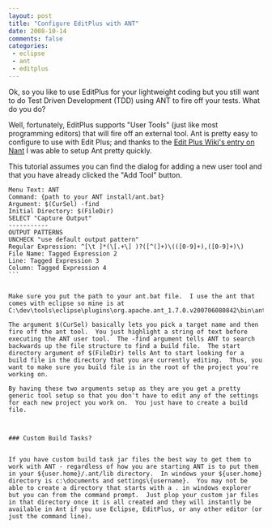 ```yaml
---
layout: post
title: "Configure EditPlus with ANT"
date: 2008-10-14
comments: false
categories:
 - eclipse
 - ant
 - editplus
---
```

Ok, so you like to use EditPlus for your lightweight coding but you still want
to do Test Driven Development (TDD) using ANT to fire off your tests. What do
you do?  
  
Well, fortunately, EditPlus supports "User Tools" (just like most programming
editors) that will fire off an external tool. Ant is pretty easy to configure
to use with Edit Plus; and thanks to the [Edit Plus Wiki's entry on
Nant](http://editplus.info/wiki/User_Tools#Compile_NAnt_Projects) I was able
to setup Ant pretty quickly.  
  
This tutorial assumes you can find the dialog for adding a new user tool and
that you have already clicked the "Add Tool" button.  
  

    
    
      
    Menu Text: ANT  
    Command: {path to your ANT install/ant.bat}  
    Argument: $(CurSel) -find  
    Initial Directory: $(FileDir)  
    SELECT "Capture Output"  
    -----------  
    OUTPUT PATTERNS  
    UNCHECK "use default output pattern"  
    Regular Expression: ^[\t ]*(\[.+\] )?([^(]+)\(([0-9]+),([0-9]+)\)  
    File Name: Tagged Expression 2  
    Line: Tagged Expression 3  
    Column: Tagged Expression 4  
    ```
      
      
    Make sure you put the path to your ant.bat file.  I use the ant that comes with eclipse so mine is at C:\dev\tools\eclipse\plugins\org.apache.ant_1.7.0.v200706080842\bin\ant.bat.  
      
    The argument $(CurSel) basically lets you pick a target name and then fire off the ant tool.  You just highlight a string of text before executing the ANT user tool.  The -find argument tells ANT to search backwards up the file structure to find a build file.  The start directory argument of $(FileDir) tells Ant to start looking for a build file in the directory that you are currently editing.  Thus, you want to make sure you build file is in the root of the project you're working on.  
      
    By having these two arguments setup as they are you get a pretty generic tool setup so that you don't have to edit any of the settings for each new project you work on.  You just have to create a build file.  
      
    
    
    ### Custom Build Tasks?
    
      
    If you have custom build task jar files the best way to get them to work with ANT - regardless of how you are starting ANT is to put them in your ${user.home}/.ant/lib directory.  In windows your ${user.home} directory is c:\documents and settings\{username}.  You may not be able to create a directory that starts with a . in windows explorer but you can from the command prompt.  Just plop your custom jar files in that directory once it is all created and they will instantly be available in Ant if you use Eclipse, EditPlus, or any other editor (or just the command line).
    
    
    

